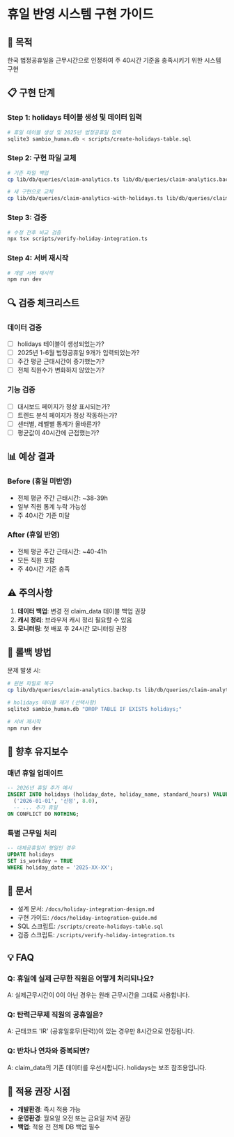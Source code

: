 # 휴일 반영 시스템 구현 가이드

## 🎯 목적
한국 법정공휴일을 근무시간으로 인정하여 주 40시간 기준을 충족시키기 위한 시스템 구현

## 📋 구현 단계

### Step 1: holidays 테이블 생성 및 데이터 입력
```bash
# 휴일 테이블 생성 및 2025년 법정공휴일 입력
sqlite3 sambio_human.db < scripts/create-holidays-table.sql
```

### Step 2: 구현 파일 교체
```bash
# 기존 파일 백업
cp lib/db/queries/claim-analytics.ts lib/db/queries/claim-analytics.backup.ts

# 새 구현으로 교체
cp lib/db/queries/claim-analytics-with-holidays.ts lib/db/queries/claim-analytics.ts
```

### Step 3: 검증
```bash
# 수정 전후 비교 검증
npx tsx scripts/verify-holiday-integration.ts
```

### Step 4: 서버 재시작
```bash
# 개발 서버 재시작
npm run dev
```

## 🔍 검증 체크리스트

### 데이터 검증
- [ ] holidays 테이블이 생성되었는가?
- [ ] 2025년 1-6월 법정공휴일 9개가 입력되었는가?
- [ ] 주간 평균 근태시간이 증가했는가?
- [ ] 전체 직원수가 변화하지 않았는가?

### 기능 검증
- [ ] 대시보드 페이지가 정상 표시되는가?
- [ ] 트렌드 분석 페이지가 정상 작동하는가?
- [ ] 센터별, 레벨별 통계가 올바른가?
- [ ] 평균값이 40시간에 근접했는가?

## 📊 예상 결과

### Before (휴일 미반영)
- 전체 평균 주간 근태시간: ~38-39h
- 일부 직원 통계 누락 가능성
- 주 40시간 기준 미달

### After (휴일 반영)
- 전체 평균 주간 근태시간: ~40-41h
- 모든 직원 포함
- 주 40시간 기준 충족

## ⚠️ 주의사항

1. **데이터 백업**: 변경 전 claim_data 테이블 백업 권장
2. **캐시 정리**: 브라우저 캐시 정리 필요할 수 있음
3. **모니터링**: 첫 배포 후 24시간 모니터링 권장

## 🔄 롤백 방법

문제 발생 시:
```bash
# 원본 파일로 복구
cp lib/db/queries/claim-analytics.backup.ts lib/db/queries/claim-analytics.ts

# holidays 테이블 제거 (선택사항)
sqlite3 sambio_human.db "DROP TABLE IF EXISTS holidays;"

# 서버 재시작
npm run dev
```

## 📅 향후 유지보수

### 매년 휴일 업데이트
```sql
-- 2026년 휴일 추가 예시
INSERT INTO holidays (holiday_date, holiday_name, standard_hours) VALUES
  ('2026-01-01', '신정', 8.0),
  -- ... 추가 휴일
ON CONFLICT DO NOTHING;
```

### 특별 근무일 처리
```sql
-- 대체공휴일이 평일인 경우
UPDATE holidays
SET is_workday = TRUE
WHERE holiday_date = '2025-XX-XX';
```

## 📝 문서

- 설계 문서: `/docs/holiday-integration-design.md`
- 구현 가이드: `/docs/holiday-integration-guide.md`
- SQL 스크립트: `/scripts/create-holidays-table.sql`
- 검증 스크립트: `/scripts/verify-holiday-integration.ts`

## 💡 FAQ

### Q: 휴일에 실제 근무한 직원은 어떻게 처리되나요?
A: 실제근무시간이 0이 아닌 경우는 원래 근무시간을 그대로 사용합니다.

### Q: 탄력근무제 직원의 공휴일은?
A: 근태코드 'IR' (공휴일휴무(탄력))이 있는 경우만 8시간으로 인정됩니다.

### Q: 반차나 연차와 중복되면?
A: claim_data의 기존 데이터를 우선시합니다. holidays는 보조 참조용입니다.

## 🚀 적용 권장 시점

- **개발환경**: 즉시 적용 가능
- **운영환경**: 월요일 오전 또는 금요일 저녁 권장
- **백업**: 적용 전 전체 DB 백업 필수